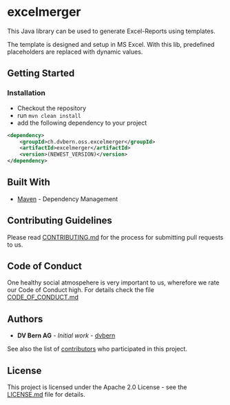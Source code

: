 # excelmerger

This Java library can be used to generate Excel-Reports using templates.

The template is designed and setup in MS Excel. With this lib, predefined placeholders
are replaced with dynamic values. 

## Getting Started

### Installation

* Checkout the repository
* run `mvn clean install`
* add the following dependency to your project

```xml
<dependency>
	<groupId>ch.dvbern.oss.excelmerger</groupId>
	<artifactId>excelmerger</artifactId>
	<version>(NEWEST_VERSION)</version>
</dependency>
```

## Built With

* [Maven](https://maven.apache.org/) - Dependency Management


## Contributing Guidelines

Please read [CONTRIBUTING.md](CONTRIBUTING.md) for the process for submitting pull requests to us.

## Code of Conduct

One healthy social atmospehere is very important to us, wherefore we rate our Code of Conduct high.
 For details check the file [CODE_OF_CONDUCT.md](CODE_OF_CONDUCT.md)

## Authors

* **DV Bern AG** - *Initial work* - [dvbern](https://github.com/dvbern)

See also the list of [contributors](https://github.com/dvbern/excelmerger/contributors)
 who participated in this project.

## License

This project is licensed under the Apache 2.0 License - see the [LICENSE.md](LICENSE.md) file for details.

